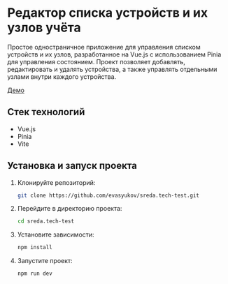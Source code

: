 # Редактор списка устройств и их узлов учёта
Простое одностраничное приложение для управления списком устройств и их узлов, разработанное на Vue.js с использованием Pinia для управления состоянием. 
Проект позволяет добавлять, редактировать и удалять устройства, а также управлять отдельными узлами внутри каждого устройства.

[Демо](https://evasyukov.github.io/sreda.tech-test/)

## Стек технологий
- Vue.js
- Pinia
- Vite

## Установка и запуск проекта
1. Клонируйте репозиторий:
    ```bash
    git clone https://github.com/evasyukov/sreda.tech-test.git
    ```

2. Перейдите в директорию проекта:
    ```bash
    cd sreda.tech-test
    ```

3. Установите зависимости:
    ```bash
    npm install
    ```

4. Запустите проект:
    ```bash
    npm run dev
    ```

